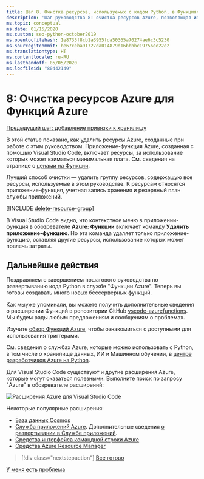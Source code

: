 ```yaml
---
title: Шаг 8. Очистка ресурсов, используемых с кодом Python, в Функциях Azure
description: 'Шаг руководства 8: очистка ресурсов Azure, позволяющая избежать постоянных расходов.'
ms.topic: conceptual
ms.date: 01/15/2020
ms.custom: seo-python-october2019
ms.openlocfilehash: 1e8735f8cb1a3955fda50365a70274ae6c3c5230
ms.sourcegitcommit: be67ceba91727da014879d16bbbbc19756ee22e2
ms.translationtype: HT
ms.contentlocale: ru-RU
ms.lasthandoff: 05/05/2020
ms.locfileid: "80442149"
---
```

# <a name="8-clean-up-azure-resources-for-azure-functions"></a>8: Очистка ресурсов Azure для Функций Azure

[Предыдущий шаг: добавление привязки к хранилищу](tutorial-vs-code-serverless-python-07.md)

В этой статье показано, как удалить ресурсы Azure, созданные при работе с этим руководством. Приложение-функция Azure, созданная с помощью Visual Studio Code, включает ресурсы, за использование которых может взиматься минимальная плата. См. сведения на странице с [ценами на Функции](https://azure.microsoft.com/pricing/details/functions/).

Лучший способ очистки — удалить группу ресурсов, содержащую все ресурсы, используемые в этом руководстве. К ресурсам относятся приложение-функция, учетная запись хранения и резервный план службы приложений.

[!INCLUDE [delete-resource-group](includes/delete-resource-group.md)]

В Visual Studio Code видно, что контекстное меню в приложении-функция в обозревателе **Azure: Функции** включает команду **Удалить приложение-функцию**. Но эта команда удаляет только приложение-функцию, оставляя другие ресурсы, использование которых может повлечь затраты.

## <a name="next-steps"></a>Дальнейшие действия

Поздравляем с завершением пошагового руководства по развертыванию кода Python в службе "Функции Azure". Теперь вы готовы создавать много новых бессерверных функций.

Как мыуже упоминали, вы можете получить дополнительные сведения о расширении Функций в репозитории GitHub [vscode-azurefunctions](https://github.com/Microsoft/vscode-azurefunctions). Мы будем рады любым предложениям и сообщениям о проблемах.

Изучите [обзор Функций Azure](/azure/azure-functions/functions-overview), чтобы ознакомиться с доступными для использования триггерами.

См. сведения о службах Azure, которые можно использовать с Python, в том числе о хранилище данных, ИИ и Машинном обучении, в [центре разработчиков Azure на Python](/azure/python/?view=azure-python).

Для Visual Studio Code существуют и другие расширения Azure, которые могут оказаться полезными. Выполните поиск по запросу "Azure" в обозревателе расширений:

![Расширения Azure для Visual Studio Code](media/tutorial-vs-code-serverless-python/azure-extensions-for-visual-studio-code.png)

Некоторые популярные расширения:

- [База данных Cosmos](https://marketplace.visualstudio.com/items?itemName=ms-azuretools.vscode-cosmosdb)
- [Служба приложений Azure](https://marketplace.visualstudio.com/items?itemName=ms-azuretools.vscode-azureappservice). Дополнительные сведения [о развертывании в Службе приложений](tutorial-deploy-app-service-on-linux-01.md).
- [Средства интерфейса командной строки Azure](https://marketplace.visualstudio.com/items?itemName=ms-vscode.azurecli)
- [Средства Azure Resource Manager](https://marketplace.visualstudio.com/items?itemName=msazurermtools.azurerm-vscode-tools)

> [!div class="nextstepaction"]
> [Все готово](https://docs.microsoft.com/python/azure/?view=azure-python)

[У меня есть проблема](https://www.research.net/r/PWZWZ52?tutorial=vscode-functions-python&step=08-clean-up-resources)
